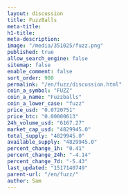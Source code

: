 ```yaml
---
layout: discussion
title: FuzzBalls
meta-title: 
h1-title: 
meta-description: 
image: "/media/351025/fuzz.png"
published: true
allow_search_engine: false
sitemap: false
enable_comment: false
sort_order: 900
permalink: "/en/fuzz/discussion.html"
coin_a_symbol: "FUZZ"
coin_a_name: "Fuzzballs"
coin_a_lower_case: "fuzz"
price_usd: "0.0720751"
price_btc: "0.00000613"
24h_volume_usd: "6167.27"
market_cap_usd: "4829945.0"
total_supply: "4829945.0"
available_supply: "4829945.0"
percent_change_1h: "0.41"
percent_change_24h: "-4.14"
percent_change_7d: "-5.43"
last_updated: "1517140749"
parent-url: "/en/fuzz/"
author: Sam
---
```


